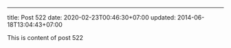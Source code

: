 ---
title: Post 522
date: 2020-02-23T00:46:30+07:00
updated: 2014-06-18T13:04:43+07:00

This is content of post 522